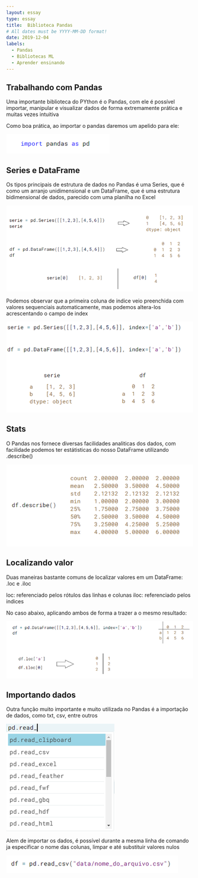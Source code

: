 ```yaml
---
layout: essay
type: essay
title:  Biblioteca Pandas
# All dates must be YYYY-MM-DD format!
date: 2019-12-04
labels:
  - Pandas
  - Bibliotecas ML
  - Aprender ensinando
---
```



## Trabalhando com Pandas 
<p>Uma importante biblioteca do PYthon é o Pandas, com ele é possível importar, manipular e visualizar dados de forma extremamente prática e muitas vezes intuitiva</p>

<p>Como boa prática, ao importar o pandas daremos um apelido para ele:</p>

<img class="ui fluid medium image" src="../images/pandas1.png">

## Series e DataFrame

<p>Os tipos principais de estrutura de dados no Pandas é uma Series, que é como um arranjo unidimensional e um DataFrame, que é uma estrutura bidimensional de dados, parecido com uma planilha no Excel</p>

<img class="ui fluid large image" src="../images/pandas2.png">

<p>Podemos observar que a primeira coluna de indice veio preenchida com valores sequenciais automaticamente, mas podemos altera-los acrescentando o campo de index</p>

<img class="ui fluid large image" src="../images/pandas3.png">

## Stats
<p>O Pandas nos fornece diversas facilidades analiticas dos dados, com facilidade podemos ter estátisticas do nosso DataFrame utilizando .describe()</p>

<img class="ui fluid large image" src="../images/pandas4.png">

## Localizando valor

<p>Duas maneiras bastante comuns de localizar valores em um DataFrame: .loc e .iloc</p>

loc: referenciado pelos rótulos das linhas e colunas
iloc: referenciado pelos indices

<p>No caso abaixo, aplicando ambos de forma a trazer a o mesmo resultado:</p>

<img class="ui fluid image" src="../images/pandas5.png">

## Importando dados

<p>Outra função muito importante e muito utilizada no Pandas é a importação de dados, como txt, csv, entre outros</p>

<img class="ui fluid image" src="../images/pandas6.png">

<p>Alem de importar os dados, é possível durante a mesma linha de comando ja especificar o nome das colunas, limpar e até substituir valores nulos</p>

<img class="ui fluid medium image" src="../images/pandas7.png">







